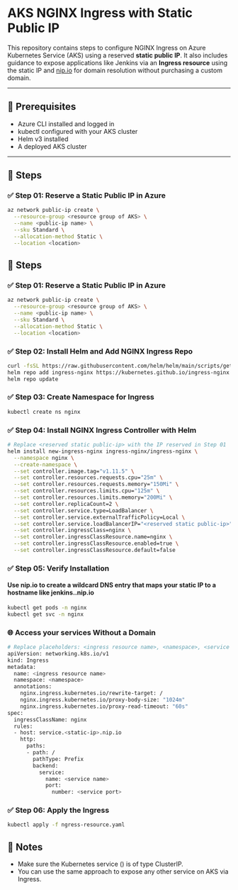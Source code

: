 # AKS NGINX Ingress with Static Public IP

This repository contains steps to configure NGINX Ingress on Azure Kubernetes Service (AKS) using a reserved **static public IP**. It also includes guidance to expose applications like Jenkins via an **Ingress resource** using the static IP and [nip.io](https://nip.io/) for domain resolution without purchasing a custom domain.

---

## 🔧 Prerequisites

- Azure CLI installed and logged in
- kubectl configured with your AKS cluster
- Helm v3 installed
- A deployed AKS cluster

---

## 🚀 Steps

### ✅ Step 01: Reserve a Static Public IP in Azure

```bash
az network public-ip create \
  --resource-group <resource group of AKS> \
  --name <public-ip name> \
  --sku Standard \
  --allocation-method Static \
  --location <location>
```

## 🚀 Steps

### ✅ Step 01: Reserve a Static Public IP in Azure

```bash
az network public-ip create \
  --resource-group <resource group of AKS> \
  --name <public-ip name> \
  --sku Standard \
  --allocation-method Static \
  --location <location>
```

### ✅ Step 02: Install Helm and Add NGINX Ingress Repo

```bash
curl -fsSL https://raw.githubusercontent.com/helm/helm/main/scripts/get-helm-3 | bash
helm repo add ingress-nginx https://kubernetes.github.io/ingress-nginx
helm repo update
```

### ✅ Step 03: Create Namespace for Ingress

```bash
kubectl create ns nginx
```

### ✅ Step 04: Install NGINX Ingress Controller with Helm

```bash
# Replace <reserved static public-ip> with the IP reserved in Step 01
helm install new-ingress-nginx ingress-nginx/ingress-nginx \
  --namespace nginx \
  --create-namespace \
  --set controller.image.tag="v1.11.5" \
  --set controller.resources.requests.cpu="25m" \
  --set controller.resources.requests.memory="150Mi" \
  --set controller.resources.limits.cpu="125m" \
  --set controller.resources.limits.memory="200Mi" \
  --set controller.replicaCount=2 \
  --set controller.service.type=LoadBalancer \
  --set controller.service.externalTrafficPolicy=Local \
  --set controller.service.loadBalancerIP="<reserved static public-ip>" \
  --set controller.ingressClass=nginx \
  --set controller.ingressClassResource.name=nginx \
  --set controller.ingressClassResource.enabled=true \
  --set controller.ingressClassResource.default=false
```

### ✅ Step 05: Verify Installation
#### Use nip.io to create a wildcard DNS entry that maps your static IP to a hostname like jenkins.<STATIC-IP>.nip.io
```bash
kubectl get pods -n nginx
kubectl get svc -n nginx
```

### 🌐 Access your services Without a Domain

```bash
# Replace placeholders: <ingress resource name>, <namespace>, <service name>, <service port>, <static-ip>
apiVersion: networking.k8s.io/v1
kind: Ingress
metadata:
  name: <ingress resource name>
  namespace: <namespace>
  annotations:
    nginx.ingress.kubernetes.io/rewrite-target: /
    nginx.ingress.kubernetes.io/proxy-body-size: "1024m"
    nginx.ingress.kubernetes.io/proxy-read-timeout: "60s"
spec:
  ingressClassName: nginx
  rules:
  - host: service.<static-ip>.nip.io
    http:
      paths:
      - path: /
        pathType: Prefix
        backend:
          service:
            name: <service name>
            port:
              number: <service port>

```

### ✅ Step 06: Apply the Ingress

```bash
kubectl apply -f ngress-resource.yaml
```
## 📌 Notes
- Make sure the Kubernetes service (<service name>) is of type ClusterIP.
- You can use the same approach to expose any other service on AKS via Ingress.
